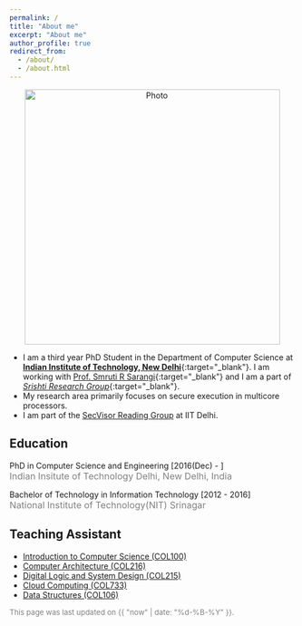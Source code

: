 ```yaml
---
permalink: /
title: "About me"
excerpt: "About me"
author_profile: true
redirect_from: 
  - /about/
  - /about.html
---
```


<p align="center">
  <img src="https://omais-shafi.github.io/images/profile.jpg" alt="Photo" style="width: 450px;"/> 
</p>

<!-- {% assign join_date = "22 July 2017"|date: "%m %Y" %}	
{% assign years = 'now'| minus : join_date  %} -->
* I am a third year PhD Student in the Department of Computer Science at [**Indian Institute of Technology, New Delhi**](http://www.iitd.ac.in/){:target="_blank"}. I am working with [Prof. Smruti R Sarangi](http://www.cse.iitd.ac.in/~srsarangi/){:target="_blank"} and I am a part of [*Srishti Research Group*](http://www.cse.iitd.ac.in/~srsarangi/research.html){:target="_blank"}.
* My research area primarily focuses on secure execution in multicore processors.
* I am part of the [SecVisor Reading Group](http://www.cse.iitd.ernet.in/~kumarsandeep/secvisor/) at IIT Delhi.


## Education
<p class="common_list bullet_list edu_list"> PhD in Computer Science and Engineering [2016(Dec) - ]
<br><font size="3" color="gray"> Indian Insitute of Technology Delhi, New Delhi, India</font>
</p>
<p class="common_list bullet_list edu_list"> Bachelor of Technology in Information Technology [2012 - 2016]
<br><font size="3" color="gray"> National Institute of Technology(NIT) Srinagar</font>
</p>

## Teaching Assistant
*  <a href="http://www.cse.iitd.ac.in/~subodh/courses/COL100/"> Introduction to Computer Science (COL100)</a>
* <a href=""> Computer Architecture (COL216) </a>
* <a href="">Digital Logic and System Design (COL215) </a>
* <a href="">Cloud Computing (COL733) </a>
* <a href="http://www.cse.iitd.ernet.in/~amitk/SemII-2018/main.html">Data Structures (COL106) </a>



<font size="2" color="gray">This page was last updated on {{ "now" | date: "%d-%B-%Y" }}.</font>
